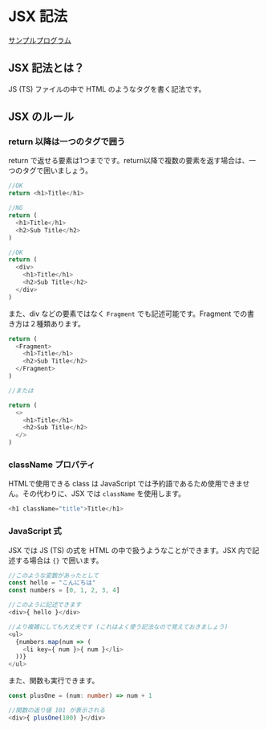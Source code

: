 # JSX 記法
[サンプルプログラム](https://github.com/sekiyan372/react-study-sample/blob/main/src/pages/week2/Jsx.tsx)

## JSX 記法とは？

JS (TS) ファイルの中で HTML のようなタグを書く記法です。

## JSX のルール

### return 以降は一つのタグで囲う

return で返せる要素は1つまでです。return以降で複数の要素を返す場合は、一つのタグで囲いましょう。

```typescript
//OK
return <h1>Title</h1>

//NG
return (
  <h1>Title</h1>
  <h2>Sub Title</h2>
)

//OK
return (
  <div>
    <h1>Title</h1>
    <h2>Sub Title</h2>
  </div>
)
```

また、div などの要素ではなく `Fragment` でも記述可能です。Fragment での書き方は２種類あります。

```typescript
return (
  <Fragment>
    <h1>Title</h1>
    <h2>Sub Title</h2>
  </Fragment>
)

//または

return (
  <>
    <h1>Title</h1>
    <h2>Sub Title</h2>
  </>
)
```

### className プロパティ

HTMLで使用できる class は JavaScript では予約語であるため使用できません。その代わりに、JSX では `className` を使用します。

```typescript
<h1 className="title">Title</h1>
```

### JavaScript 式

JSX では JS (TS) の式を HTML の中で扱うようなことができます。JSX 内で記述する場合は `{}` で囲います。

```typescript
//このような変数があったとして
const hello = "こんにちは"
const numbers = [0, 1, 2, 3, 4]

//このように記述できます
<div>{ hello }</div>

//より複雑にしても大丈夫です (これはよく使う記法なので覚えておきましょう)
<ul>
  {numbers.map(num => (
    <li key={ num }>{ num }</li>
  ))}
</ul>
```

また、関数も実行できます。

```typescript
const plusOne = (num: number) => num + 1

//関数の返り値 101 が表示される
<div>{ plusOne(100) }</div>
```
